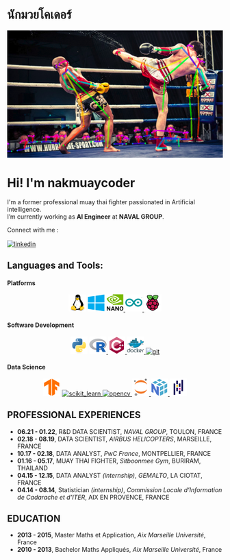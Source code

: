 # นักมวยโคเดอร์ 

<img src="kick.png" alt="drawing" width="800"/>

# Hi! I'm **nakmuaycoder**

I'm a former professional muay thai fighter passionated in Artificial intelligence.<br>
I’m currently working as **AI Engineer** at **NAVAL GROUP**.


Connect with me :

<a href="https://www.linkedin.com/in/olivier-feher-9446b5105/" target="blank"><img align="center" src="https://raw.githubusercontent.com/rahuldkjain/github-profile-readme-generator/master/src/images/icons/Social/linked-in-alt.svg" alt="linkedin" height="30" width="40" /></a>

## Languages and Tools:

#### Platforms
<p style="text-align:center">
<a href="https://www.linux.org/" target="_blank" rel="noreferrer"> <img src="https://raw.githubusercontent.com/devicons/devicon/master/icons/linux/linux-original.svg" alt="linux" width="40" height="40"/></a> 
<a href="https://www.microsoft.com/" target="_blank" rel="noreferrer"> <img src="https://raw.githubusercontent.com/devicons/devicon/master/icons/windows8/windows8-original.svg" alt="linux" width="40" height="40"/></a> 
<a href="https://www.nvidia.com/en-us/autonomous-machines/embedded-systems/" target="_blank" rel="noreferrer"> <img src="index.svg" alt="jetson" width="40" height="40"/> </a>
<a href="https://www.arduino.cc/en/software" target="_blank" rel="noreferrer"> <img src="https://raw.githubusercontent.com/devicons/devicon/master/icons/arduino/arduino-original.svg" alt="arduino" width="40" height="40"/> </a>
<a href="https://www.raspberrypi.org/" target="_blank" rel="noreferrer"> <img src="https://raw.githubusercontent.com/devicons/devicon/master/icons/raspberrypi/raspberrypi-original.svg" alt="raspberry" width="40" height="40"/> </a>

</p>
  
#### Software Development
<p style="text-align:center">
<a href="https://www.python.org" target="_blank" rel="noreferrer"> <img src="https://raw.githubusercontent.com/devicons/devicon/master/icons/python/python-original.svg" alt="python" width="40" height="40"/></a>
<a href="https://www.r-project.org/" target="_blank" rel="noreferrer"> <img src="https://raw.githubusercontent.com/devicons/devicon/master/icons/r/r-original.svg" alt="r" width="40" height="40"/> </a> <a href="https://www.w3schools.com/cpp/" target="_blank" rel="noreferrer"></a>
<a href="https://www.cplusplus.com/" target="_blank" rel="noreferrer">
<img src="https://raw.githubusercontent.com/devicons/devicon/master/icons/cplusplus/cplusplus-original.svg" alt="cplusplus" width="40" height="40"/> </a>
<a href="https://www.docker.com/" target="_blank" rel="noreferrer">
<img src="https://raw.githubusercontent.com/devicons/devicon/master/icons/docker/docker-original-wordmark.svg" alt="docker" width="40" height="40"/> </a> <a href="https://git-scm.com/" target="_blank" rel="noreferrer"> <img src="https://www.vectorlogo.zone/logos/git-scm/git-scm-icon.svg" alt="git" width="40" height="40"/> </a>
</p>

#### Data Science
<p style="text-align:center">
<a href="https://www.tensorflow.org" target="_blank" rel="noreferrer"> <img src="https://raw.githubusercontent.com/devicons/devicon/master/icons/tensorflow/tensorflow-original.svg" alt="tensorflow" width="40" height="40"/></a>
<a href="https://scikit-learn.org/" target="_blank" rel="noreferrer"> <img src="https://upload.wikimedia.org/wikipedia/commons/0/05/Scikit_learn_logo_small.svg" alt="scikit_learn" width="40" height="40"/> </a>
<a href="https://opencv.org/" target="_blank" rel="noreferrer"> <img src="https://www.vectorlogo.zone/logos/opencv/opencv-icon.svg" alt="opencv" width="40" height="40"/> </a> 
<a href="https://jupyter.org/" target="_blank" rel="noreferrer"> <img src="https://raw.githubusercontent.com/devicons/devicon/master/icons/jupyter/jupyter-original.svg" alt="jupyter" width="40" height="40"/> </a>
<a href="https://numpy.org/" target="_blank" rel="noreferrer"> <img src="https://raw.githubusercontent.com/devicons/devicon/master/icons/numpy/numpy-original.svg" alt="numpy" width="40" height="40"/> </a>
<a href="https://pandas.pydata.org/" target="_blank" rel="noreferrer"> <img src="https://raw.githubusercontent.com/devicons/devicon/master/icons/pandas/pandas-original.svg" alt="pandas" width="40" height="40"/> </a>
</p>


## PROFESSIONAL EXPERIENCES
* __06.21 - 01.22__, R&D DATA SCIENTIST, _NAVAL GROUP_, TOULON, FRANCE
* __02.18 - 08.19__, DATA SCIENTIST, _AIRBUS HELICOPTERS_, MARSEILLE, FRANCE
* __10.17 - 02.18__, DATA ANALYST, _PwC France_, MONTPELLIER, FRANCE
* __01.16 - 05.17__, MUAY THAI FIGHTER, _Sitboonmee Gym_, BURIRAM, THAILAND
* __04.15 - 12.15__, DATA ANALYST _(internship)_, _GEMALTO_, LA CIOTAT, FRANCE
* __04.14 - 08.14__, Statistician _(internship)_, _Commission Locale d’Information de Cadarache et d’ITER_, AIX EN PROVENCE, FRANCE

## EDUCATION
* __2013 - 2015__, Master Maths et Application, _Aix Marseille Université_, France
* __2010 - 2013__, Bachelor Maths Appliqués, _Aix Marseille Université_, France
